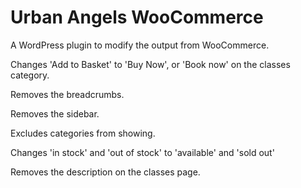 # Urban Angels WooCommerce


A WordPress plugin to modify the output from WooCommerce.

Changes 'Add to Basket' to 'Buy Now', or 'Book now' on the classes category.

Removes the breadcrumbs.

Removes the sidebar.

Excludes categories from showing.

Changes 'in stock' and 'out of stock' to 'available' and 'sold out'

Removes the description on the classes page.
